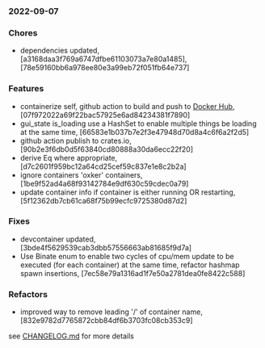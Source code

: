 ### 2022-09-07

### Chores
+ dependencies updated, [a3168daa3f769a6747dfbe61103073a7e80a1485], [78e59160bb6a978ee80e3a99eb72f051fb64e737]

### Features
+ containerize self, github action to build and push to [Docker Hub](https://hub.docker.com/r/mrjackwills/oxker), [07f972022a69f22bac57925e6ad84234381f7890]
+ gui_state is_loading use a HashSet to enable multiple things be loading at the same time, [66583e1b037b7e2f3e47948d70d8a4c6f6a2f2d5]
+ github action publish to crates.io, [90b2e3f6db0d5f63840cd80888a30da6ecc22f20]
+ derive Eq where appropriate, [d7c2601f959bc12a64cd25cef59c837e1e8c2b2a]
+ ignore containers 'oxker' containers, [1be9f52ad4a68f93142784e9df630c59cdec0a79]
+ update container info if container is either running OR restarting, [5f12362db7cb61ca68f75b99ecfc9725380d87d2]

### Fixes
+ devcontainer updated, [3bde4f5629539cab3dbb57556663ab81685f9d7a]
+ Use Binate enum to enable two cycles of cpu/mem update to be executed (for each container) at the same time, refactor hashmap spawn insertions, [7ec58e79a1316ad1f7e50a2781dea0fe8422c588]

### Refactors
+ improved way to remove leading '/' of container name, [832e9782d7765872cbb84df6b3703fc08cb353c9]


see <a href='https://github.com/mrjackwills/oxker/blob/main/CHANGELOG.md'>CHANGELOG.md</a> for more details
